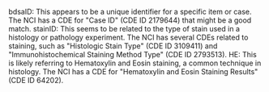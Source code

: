 bdsaID: This appears to be a unique identifier for a specific item or case. The NCI has a CDE for "Case ID" (CDE ID 2179644) that might be a good match.
stainID: This seems to be related to the type of stain used in a histology or pathology experiment. The NCI has several CDEs related to staining, such as "Histologic Stain Type" (CDE ID 3109411) and "Immunohistochemical Staining Method Type" (CDE ID 2793513).
HE: This is likely referring to Hematoxylin and Eosin staining, a common technique in histology. The NCI has a CDE for "Hematoxylin and Eosin Staining Results" (CDE ID 64202).